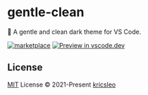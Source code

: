 # gentle-clean

🎃 A gentle and clean dark theme for VS Code.

[![marketplace](https://img.shields.io/visual-studio-marketplace/v/kricsleo.gentle-clean?label=Marketplace&style=for-the-badge)](https://marketplace.visualstudio.com/items?itemName=kricsleo.gentle-clean)
[![Preview in vscode.dev](https://img.shields.io/badge/preview%20in-vscode.dev-blue?style=for-the-badge)](https://vscode.dev/theme/kricsleo.gentle-clean)


## License

[MIT](./LICENSE) License © 2021-Present [kricsleo](https://github.com/kricsleo)
